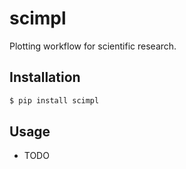 # scimpl

Plotting workflow for scientific research.

## Installation

```bash
$ pip install scimpl
```

## Usage

- TODO
